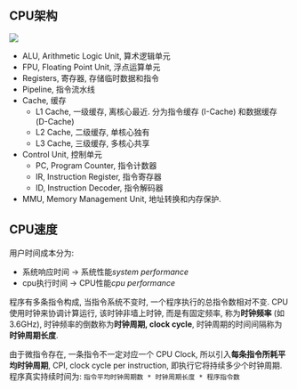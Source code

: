 ## CPU架构

![](../attach/CPU%20内部架构.png)

- ALU, Arithmetic Logic Unit, 算术逻辑单元
- FPU, Floating Point Unit, 浮点运算单元
- Registers, 寄存器, 存储临时数据和指令
- Pipeline, 指令流水线
- Cache, 缓存
	- L1 Cache, 一级缓存, 离核心最近. 分为指令缓存 (I-Cache) 和数据缓存 (D-Cache)
	- L2 Cache, 二级缓存, 单核心独有
	- L3 Cache, 三级缓存, 多核心共享
- Control Unit, 控制单元
	- PC, Program Counter, 指令计数器
	- IR, Instruction Register, 指令寄存器
	- ID, Instruction Decoder, 指令解码器
- MMU, Memory Management Unit, 地址转换和内存保护.

## CPU速度

用户时间成本分为:
- 系统响应时间 -> 系统性能*system performance*
- cpu执行时间 -> CPU性能*cpu performance*

程序有多条指令构成, 当指令系统不变时, 一个程序执行的总指令数相对不变. CPU 使用时钟来协调计算运行, 该时钟非墙上时钟, 而是有固定频率, 称为**时钟频率** (如 3.6GHz), 时钟频率的倒数称为**时钟周期, clock cycle**, 时钟周期的时间间隔称为**时钟周期长度**.  

由于微指令存在, 一条指令不一定对应一个 CPU Clock, 所以引入**每条指令所耗平均时钟周期**, CPI, clock cycle per instruction, 即执行它将持续多少个时钟周期. 程序真实持续时间为: `指令平均时钟周期数 * 时钟周期长度 * 程序指令数`
